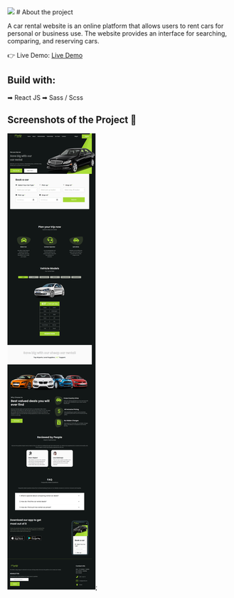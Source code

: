 
<img ailign="center" src="https://rentiranjeautomobila.netlify.app/static/media/logo.630842ab6cb8d59342e0.png"/>
# About the project

A car rental website is an online platform that allows users to rent cars for personal or business use. The website provides an interface for searching, comparing, and reserving cars.


👉 Live Demo: <a href="https://rentiranjeautomobila.netlify.app/">Live Demo</a>


## Build with:
➡ React JS
➡ Sass / Scss


## Screenshots of the Project 📸

![Screenshots](./fullpage.png);
